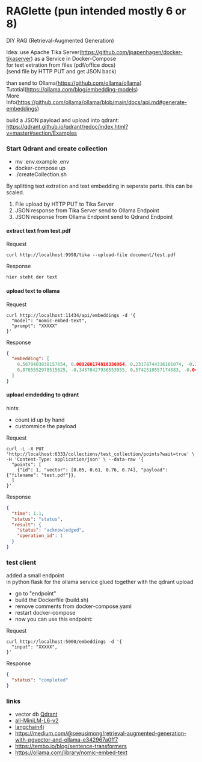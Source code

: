 # RAGlette (pun intended mostly 6 or 8)

DIY RAG (Retrieval-Augmented Generation)

Idea:
use Apache Tika Server(<https://github.com/jpapenhagen/docker-tikaserver>) as a Service in Docker-Compose\
for text extration from files (pdf/office docs)\
(send file by HTTP PUT and get JSON back)

than send to Ollama(<https://github.com/ollama/ollama>)\
Tutotial(<https://ollama.com/blog/embedding-models>)\
More Info(<https://github.com/ollama/ollama/blob/main/docs/api.md#generate-embeddings>)

build a JSON payload and upload into qdrant:\
<https://qdrant.github.io/qdrant/redoc/index.html?v=master#section/Examples>

### Start Qdrant and create collection

- mv .env.example .env
- docker-compose up
- ./createCollection.sh

By splitting text extration and text embedding in seperate parts.
this can be scaled.

1. File upload by HTTP PUT to Tika Server
2. JSON response from Tika Server send to Ollama Endpoint
3. JSON response from Ollama Endpoint send to Qdrand Endpoint

#### extract text from test.pdf ####

Request

```shell
curl http://localhost:9998/tika --upload-file document/test.pdf
```

Response

```txt
hier steht der text
```

#### upload text to ollama ####

Request

```shell
curl http://localhost:11434/api/embeddings -d '{
  "model": "nomic-embed-text",
  "prompt": "XXXXX"
}'
```

Response

```json
{
  "embedding": [
    0.5670403838157654, 0.009260174818336964, 0.23178744316101074, -0.2916173040866852, -0.8924556970596313,
    0.8785552978515625, -0.34576427936553955, 0.5742510557174683, -0.04222835972905159, -0.137906014919281
  ]
}
```

#### upload emdedding to qdrant ####

hints:

- count id up by hand
- custommice the payload

Request

```shell
curl -L -X PUT 'http://localhost:6333/collections/test_collection/points?wait=true' \ -H 'Content-Type: application/json' \ --data-raw '{
  "points": [
    {"id": 1, "vector": [0.05, 0.61, 0.76, 0.74], "payload": {"filename": "test.pdf"}},
  ]
}'
```

Response

```json
{
  "time": 1.1,
  "status": "status",
  "result": {
    "status": "acknowledged",
    "operation_id": 1
  }
}
```

### test client ###

added a small endpoint \
in python flask for the ollama service glued together with the qdrant upload

- go to "endpoint"
- build the Dockerfile (build.sh)
- remove comments from docker-compose.yaml
- restart docker-compose
- now you can use this endpoint:

Request

```shell
curl http://localhost:5000/embeddings -d '{
  "input": "XXXXX",
}'
```

Response

```json
{
  "status": "completed"
}
```

### links ###

- vector db [Qdrant](https://github.com/qdrant/qdrant)
- [all-MiniLM-L6-v2](https://huggingface.co/Xenova/all-MiniLM-L6-v2)
- [langchain4j](https://github.com/langchain4j/langchain4j)
- <https://medium.com/@seeusimong/retrieval-augmented-generation-with-pgvector-and-ollama-e342967a0ff7>
- <https://tembo.io/blog/sentence-transformers>
- <https://ollama.com/library/nomic-embed-text>
